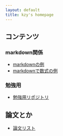 ```yaml
---
layout: default
title: kzy's homepage
---
```


## コンテンツ

### markdown関係
- [markdownの例](./md/markdown.html)
- [markdownで数式の例](./md/formula.html)

### 勉強用
- [勉強用リポジトリ](https://github.com/kzy-tbkr/Study)

## 論文とか
- [論文リスト](./publication/publication.html)
